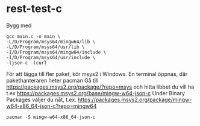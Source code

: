 # rest-test-c

Bygg med

```console
gcc main.c -o main \
-L/D/Program/msys64/mingw64/lib \
-L/D/Program/msys64/usr/lib \
-I/D/Program/msys64/mingw64/include \
-I/D/Program/msys64/usr/include \
-ljson-c -lcurl
```

För att lägga till fler paket, kör msys2 i Windows.
En terminal öppnas, där pakethanteraren heter pacman
Gå till https://packages.msys2.org/package/?repo=msys
och hitta libbet du vill ha
t.ex https://packages.msys2.org/base/mingw-w64-json-c
Under Binary Packages väljer du nåt, t.ex. https://packages.msys2.org/package/mingw-w64-x86_64-json-c?repo=mingw64

```console
pacman -S mingw-w64-x86_64-json-c
```
